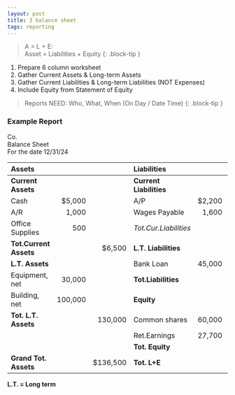 ```yaml
---
layout: post
title: 3 balance sheet
tags: reporting
---
```


> A = L + E:<br>
> Asset = Liabilities + Equity
{: .block-tip }

1. Prepare 6 column worksheet   
2. Gather Current Assets & Long-term Assets  
3. Gather Current Liabilities & Long-term Liabilities (NOT Expenses)  
4. Include Equity from Statement of Equity 

> Reports NEED: Who, What, When (On Day / Date Time)
{: .block-tip }

### Example Report

Co.    
Balance Sheet   
For the date 12/31/24   

|Assets|  |  |Liabilities| | |
|:-|-:|-:|:-|-:|-:|
|**Current Assets**| | |**Current Liabilities**| | |
|Cash|$5,000| |A/P|$2,200| |
|A/R|1,000| |Wages Payable|1,600| |
|Office Supplies|500| |*Tot.Cur.Liabilities*| |3,800|
|**Tot.Current Assets**| |$6,500 |**L.T. Liabilities**| | |
|**L.T. Assets**| | |Bank Loan|45,000||
|Equipment, net|30,000| |**Tot.Liabilities**| |48,800|
|Building, net|100,000| |**Equity**|| |
|**Tot. L.T. Assets**| |130,000 |Common shares|60,000| |
|| ||Ret.Earnings|27,700| |
| | | |**Tot. Equity**| |87,700|
|**Grand Tot. Assets** | |$136,500|**Tot. L+E**| |$136,500|

**L.T. = Long term**  
